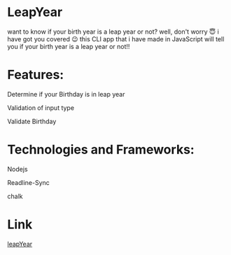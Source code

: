 # LeapYear

want to know if  your birth year is a leap year or not? well, don't worry 😇 i have got you covered 😉 this CLI app that i have made in JavaScript will tell you if your birth year is a leap year or not!!

# Features:

Determine if your Birthday is in leap year

Validation of input type

Validate Birthday

# Technologies and Frameworks:

Nodejs

Readline-Sync

chalk

# Link

[leapYear](https://replit.com/@Ahana001/LeapYear?embed=1&output=1)
